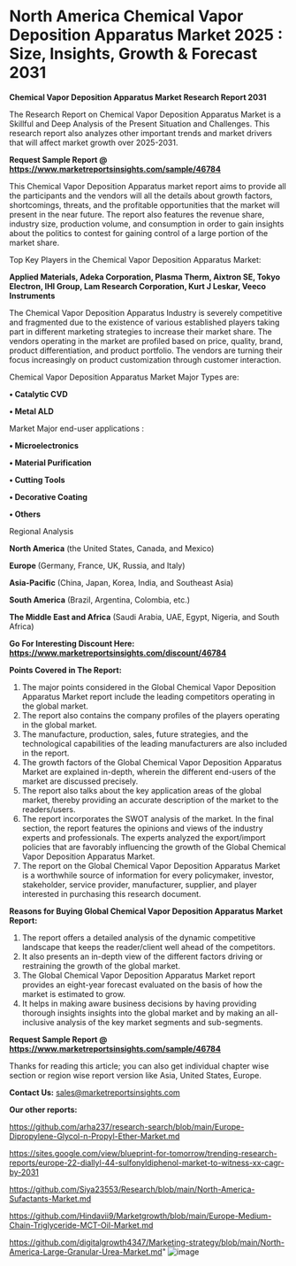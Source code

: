 # North America Chemical Vapor Deposition Apparatus Market 2025 : Size, Insights, Growth & Forecast 2031

<strong>Chemical Vapor Deposition Apparatus Market Research Report 2031</strong>

The Research Report on Chemical Vapor Deposition Apparatus Market is a Skillful and Deep Analysis of the Present Situation and Challenges. This research report also analyzes other important trends and market drivers that will affect market growth over 2025-2031.

<strong>Request Sample Report @ <a href=https://www.marketreportsinsights.com/sample/46784>https://www.marketreportsinsights.com/sample/46784</a></strong>

This Chemical Vapor Deposition Apparatus market report aims to provide all the participants and the vendors will all the details about growth factors, shortcomings, threats, and the profitable opportunities that the market will present in the near future. The report also features the revenue share, industry size, production volume, and consumption in order to gain insights about the politics to contest for gaining control of a large portion of the market share.

Top Key Players in the Chemical Vapor Deposition Apparatus Market:

<strong>Applied Materials, Adeka Corporation, Plasma Therm, Aixtron SE, Tokyo Electron, IHI Group, Lam Research Corporation, Kurt J Leskar, Veeco Instruments</strong>

The Chemical Vapor Deposition Apparatus Industry is severely competitive and fragmented due to the existence of various established players taking part in different marketing strategies to increase their market share. The vendors operating in the market are profiled based on price, quality, brand, product differentiation, and product portfolio. The vendors are turning their focus increasingly on product customization through customer interaction.

Chemical Vapor Deposition Apparatus Market Major Types are:

<strong>•  Catalytic CVD

•  Metal ALD</strong>

Market Major end-user applications :

<strong>•  Microelectronics

•  Material Purification

•  Cutting Tools

•  Decorative Coating

•  Others</strong>

Regional Analysis

</u><strong><b>North America</b></strong> (the United States, Canada, and Mexico)

<strong><b>Europe </b></strong>(Germany, France, UK, Russia, and Italy)

<strong><b>Asia-Pacific</b></strong> (China, Japan, Korea, India, and Southeast Asia)

<strong><b>South America</b></strong> (Brazil, Argentina, Colombia, etc.)

<strong><b>The Middle East and Africa</b></strong> (Saudi Arabia, UAE, Egypt, Nigeria, and South Africa)

<strong>Go For Interesting Discount Here: <a href=https://www.marketreportsinsights.com/discount/46784>https://www.marketreportsinsights.com/discount/46784</a></strong>

<strong>Points Covered in The Report:</strong>
<ol>
  <li>The major points considered in the Global Chemical Vapor Deposition Apparatus Market report include the leading competitors operating in the global market.</li>
  <li>The report also contains the company profiles of the players operating in the global market.</li>
  <li>The manufacture, production, sales, future strategies, and the technological capabilities of the leading manufacturers are also included in the report.</li>
  <li>The growth factors of the Global Chemical Vapor Deposition Apparatus Market are explained in-depth, wherein the different end-users of the market are discussed precisely.</li>
  <li>The report also talks about the key application areas of the global market, thereby providing an accurate description of the market to the readers/users.</li>
  <li>The report incorporates the SWOT analysis of the market. In the final section, the report features the opinions and views of the industry experts and professionals. The experts analyzed the export/import policies that are favorably influencing the growth of the Global Chemical Vapor Deposition Apparatus Market.</li>
  <li>The report on the Global Chemical Vapor Deposition Apparatus Market is a worthwhile source of information for every policymaker, investor, stakeholder, service provider, manufacturer, supplier, and player interested in purchasing this research document.</li>
</ol>
<strong>Reasons for Buying Global Chemical Vapor Deposition Apparatus Market Report:</strong>

<ol>
  <li>The report offers a detailed analysis of the dynamic competitive landscape that keeps the reader/client well ahead of the competitors.</li>
  <li>It also presents an in-depth view of the different factors driving or restraining the growth of the global market.</li>
  <li>The Global Chemical Vapor Deposition Apparatus Market report provides an eight-year forecast evaluated on the basis of how the market is estimated to grow.</li>
  <li>It helps in making aware business decisions by having providing thorough insights insights into the global market and by making an all-inclusive analysis of the key market segments and sub-segments.</li>
</ol>
<strong>Request Sample Report @ <a href=https://www.marketreportsinsights.com/sample/46784>https://www.marketreportsinsights.com/sample/46784</a></strong>


Thanks for reading this article; you can also get individual chapter wise section or region wise report version like Asia, United States, Europe.

<strong>Contact Us:</strong>
sales@marketreportsinsights.com

<strong>Our other reports:</strong>

<a href=https://github.com/arha237/research-search/blob/main/Europe-Dipropylene-Glycol-n-Propyl-Ether-Market.md>https://github.com/arha237/research-search/blob/main/Europe-Dipropylene-Glycol-n-Propyl-Ether-Market.md</a>

<a href=https://sites.google.com/view/blueprint-for-tomorrow/trending-research-reports/europe-22-diallyl-44-sulfonyldiphenol-market-to-witness-xx-cagr-by-2031>https://sites.google.com/view/blueprint-for-tomorrow/trending-research-reports/europe-22-diallyl-44-sulfonyldiphenol-market-to-witness-xx-cagr-by-2031</a>

<a href=https://github.com/Siya23553/Research/blob/main/North-America-Sufactants-Market.md>https://github.com/Siya23553/Research/blob/main/North-America-Sufactants-Market.md</a>

<a href=https://github.com/Hindavii9/Marketgrowth/blob/main/Europe-Medium-Chain-Triglyceride-MCT-Oil-Market.md>https://github.com/Hindavii9/Marketgrowth/blob/main/Europe-Medium-Chain-Triglyceride-MCT-Oil-Market.md</a>

<a href=https://github.com/digitalgrowth4347/Marketing-strategy/blob/main/North-America-Large-Granular-Urea-Market.md>https://github.com/digitalgrowth4347/Marketing-strategy/blob/main/North-America-Large-Granular-Urea-Market.md</a>"
![image](https://github.com/user-attachments/assets/f4e094f3-4a67-451d-b03a-7e21efd41acd)

